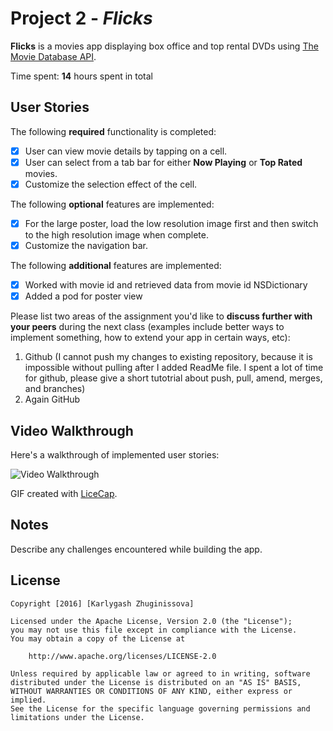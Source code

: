 # Project 2 - *Flicks*

**Flicks** is a movies app displaying box office and top rental DVDs using [The Movie Database API](http://docs.themoviedb.apiary.io/#).

Time spent: **14** hours spent in total

## User Stories

The following **required** functionality is completed:

- [X] User can view movie details by tapping on a cell.
- [X] User can select from a tab bar for either **Now Playing** or **Top Rated** movies.
- [X] Customize the selection effect of the cell.

The following **optional** features are implemented:

- [X] For the large poster, load the low resolution image first and then switch to the high resolution image when complete.
- [X] Customize the navigation bar.

The following **additional** features are implemented:

- [X] Worked with movie id and retrieved data from movie id NSDictionary
- [X] Added a pod for poster view

Please list two areas of the assignment you'd like to **discuss further with your peers** during the next class (examples include better ways to implement something, how to extend your app in certain ways, etc):

1. Github (I cannot push my changes to existing repository, because it is impossible without pulling after I added ReadMe file. I spent a lot of time for github, please give a short tutotrial about push, pull, amend, merges, and branches)
2. Again GitHub

## Video Walkthrough 

Here's a walkthrough of implemented user stories:

<img src='http://i.imgur.com/vlslxe6.gif' title='Video Walkthrough' width='' alt='Video Walkthrough' />

GIF created with [LiceCap](http://www.cockos.com/licecap/).

## Notes

Describe any challenges encountered while building the app.

## License

    Copyright [2016] [Karlygash Zhuginissova]

    Licensed under the Apache License, Version 2.0 (the "License");
    you may not use this file except in compliance with the License.
    You may obtain a copy of the License at

        http://www.apache.org/licenses/LICENSE-2.0

    Unless required by applicable law or agreed to in writing, software
    distributed under the License is distributed on an "AS IS" BASIS,
    WITHOUT WARRANTIES OR CONDITIONS OF ANY KIND, either express or implied.
    See the License for the specific language governing permissions and
    limitations under the License.
